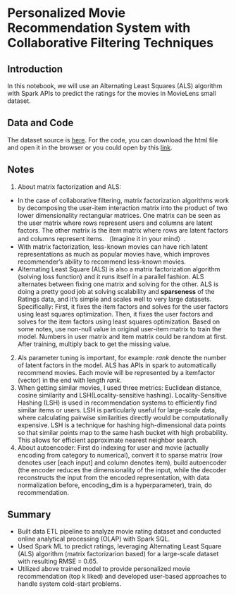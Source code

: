 # Personalized Movie Recommendation System with Collaborative Filtering Techniques

## Introduction
In this notebook, we will use an Alternating Least Squares (ALS) algorithm with Spark APIs to predict the ratings for the movies in MovieLens small dataset.

## Data and Code
The dataset source is [here](https://grouplens.org/datasets/movielens/latest/). For the code, you can download the html file and open it in the browser or you could open by this [link](https://databricks-prod-cloudfront.cloud.databricks.com/public/4027ec902e239c93eaaa8714f173bcfc/1772353219017266/1167986716657297/105392983207357/latest.html).

## Notes

 1. About matrix factorization and ALS:
   - In the case of collaborative filtering, matrix factorization algorithms work by decomposing the user-item interaction matrix into the product of two lower dimensionality rectangular matrices. One matrix can be seen as the user matrix where rows represent users and columns are latent factors. The other matrix is the item matrix where rows are latent factors and columns represent items. （Imagine it in your mind）.
   - With matrix factorization, less-known movies can have rich latent representations as much as popular movies have, which improves recommender’s ability to recommend less-known movies.
   - Alternating Least Square (ALS) is also a matrix factorization algorithm (solving loss function) and it runs itself in a parallel fashion. ALS alternates between fixing one matrix and solving for the other. ALS is doing a pretty good job at solving scalability and **sparseness** of the Ratings data, and it’s simple and scales well to very large datasets. Specifically: First, it fixes the item factors and solves for the user factors using least squares optimization. Then, it fixes the user factors and solves for the item factors using least squares optimization. Based on some notes, use non-null value in original user-item matrix to train the model. Numbers in user matrix and item matrix could be random at first. After training, multiply back to get the missing value.
 2. Als parameter tuning is important, for example: *rank* denote the number of latent factors in the model. ALS has APIs in spark to automatically recommend movies. Each movie will be represented by a itemfactor (vector) in the end with length *rank*.
 3. When getting similar movies, I used three metrics: Euclidean distance, cosine similarity and LSH(Locality-sensitive hashing). Locality-Sensitive Hashing (LSH) is used in recommendation systems to efficiently find similar items or users. LSH is particularly useful for large-scale data, where calculating pairwise similarities directly would be computationally expensive. LSH is a technique for hashing high-dimensional data points so that similar points map to the same hash bucket with high probability. This allows for efficient approximate nearest neighbor search.
 4. About autoencoder: First do indexing for user and movie (actually encoding from category to numerical), convert it to sparse matrix (row denotes user [each input] and column denotes item), build autoencoder (the encoder reduces the dimensionality of the input, while the decoder reconstructs the input from the encoded representation, with data normalization before, encoding_dim is a hyperparameter), train, do recommendation.

## Summary
- Built data ETL pipeline to analyze movie rating dataset and conducted online analytical processing (OLAP) with Spark SQL.
- Used Spark ML to predict ratings, leveraging Alternating Least Square (ALS) algorithm (matrix factorizarion based) for a large-scale dataset with resulting RMSE = 0.65.
- Utilized above trained model to provide personalized movie recommendation (top k liked) and developed user-based approaches to handle system cold-start problems. 
